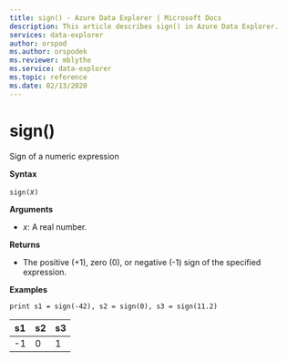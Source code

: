 ```yaml
---
title: sign() - Azure Data Explorer | Microsoft Docs
description: This article describes sign() in Azure Data Explorer.
services: data-explorer
author: orspod
ms.author: orspodek
ms.reviewer: mblythe
ms.service: data-explorer
ms.topic: reference
ms.date: 02/13/2020
---
```

# sign()

Sign of a numeric expression

**Syntax**

`sign(`*x*`)`

**Arguments**

* *x*: A real number.

**Returns**

* The positive (+1), zero (0), or negative (-1) sign of the specified expression. 

**Examples**

```kusto
print s1 = sign(-42), s2 = sign(0), s3 = sign(11.2)

```

|s1|s2|s3|
|---|---|---|
|-1|0|1|